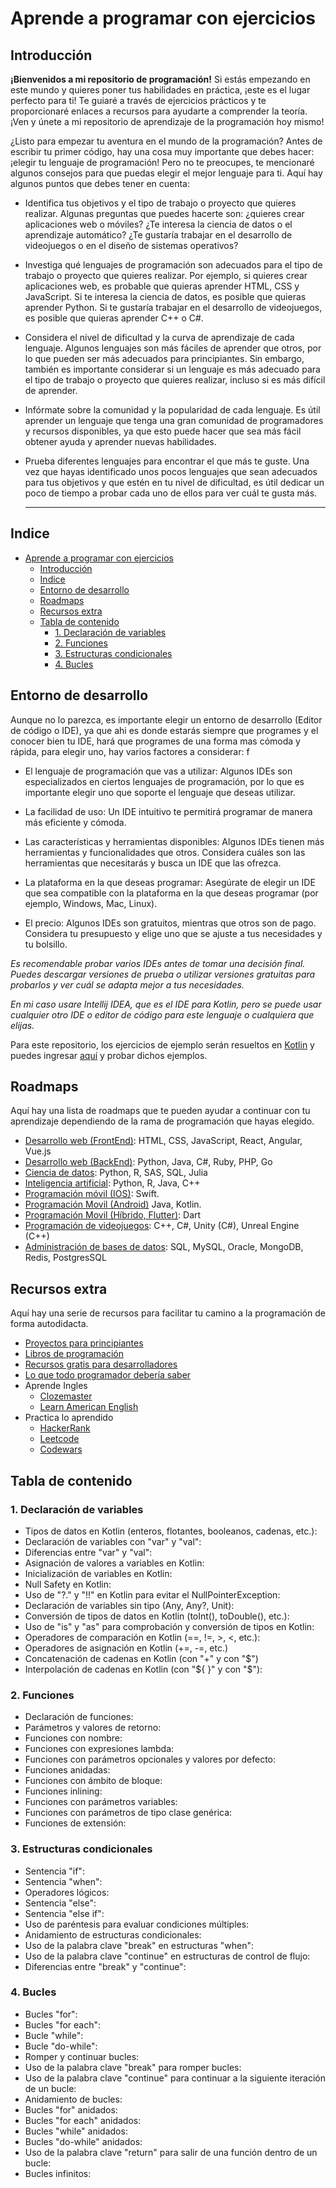 # Aprende a programar con ejercicios

<!-- ![banner](banner.png) -->

## Introducción

**¡Bienvenidos a mi repositorio de programación!** Si estás empezando en este mundo y quieres poner tus habilidades en práctica, ¡este es el lugar perfecto para ti! Te guiaré a través de ejercicios prácticos y te proporcionaré enlaces a recursos para ayudarte a comprender la teoría. ¡Ven y únete a mi repositorio de aprendizaje de la programación hoy mismo!

¿Listo para empezar tu aventura en el mundo de la programación? Antes de escribir tu primer código, hay una cosa muy importante que debes hacer: ¡elegir tu lenguaje de programación! Pero no te preocupes, te mencionaré algunos consejos para que puedas elegir el mejor lenguaje para ti. Aquí hay algunos puntos que debes tener en cuenta:

* Identifica tus objetivos y el tipo de trabajo o proyecto que quieres realizar. Algunas preguntas que puedes hacerte son: ¿quieres crear aplicaciones web o móviles? ¿Te interesa la ciencia de datos o el aprendizaje automático? ¿Te gustaría trabajar en el desarrollo de videojuegos o en el diseño de sistemas operativos?

* Investiga qué lenguajes de programación son adecuados para el tipo de trabajo o proyecto que quieres realizar. Por ejemplo, si quieres crear aplicaciones web, es probable que quieras aprender HTML, CSS y JavaScript. Si te interesa la ciencia de datos, es posible que quieras aprender Python. Si te gustaría trabajar en el desarrollo de videojuegos, es posible que quieras aprender C++ o C#.

* Considera el nivel de dificultad y la curva de aprendizaje de cada lenguaje. Algunos lenguajes son más fáciles de aprender que otros, por lo que pueden ser más adecuados para principiantes. Sin embargo, también es importante considerar si un lenguaje es más adecuado para el tipo de trabajo o proyecto que quieres realizar, incluso si es más difícil de aprender.

* Infórmate sobre la comunidad y la popularidad de cada lenguaje. Es útil aprender un lenguaje que tenga una gran comunidad de programadores y recursos disponibles, ya que esto puede hacer que sea más fácil obtener ayuda y aprender nuevas habilidades.

* Prueba diferentes lenguajes para encontrar el que más te guste. Una vez que hayas identificado unos pocos lenguajes que sean adecuados para tus objetivos y que estén en tu nivel de dificultad, es útil dedicar un poco de tiempo a probar cada uno de ellos para ver cuál te gusta más.

  ----

## Indice

- [Aprende a programar con ejercicios](#aprende-a-programar-con-ejercicios)
  - [Introducción](#introducción)
  - [Indice](#indice)
  - [Entorno de desarrollo](#entorno-de-desarrollo)
  - [Roadmaps](#roadmaps)
  - [Recursos extra](#recursos-extra)
  - [Tabla de contenido](#tabla-de-contenido)
    - [1. Declaración de variables](#1-declaración-de-variables)
    - [2. Funciones](#2-funciones)
    - [3. Estructuras condicionales](#3-estructuras-condicionales)
    - [4. Bucles](#4-bucles)

## Entorno de desarrollo

Aunque no lo parezca, es importante elegir un entorno de desarrollo (Editor de código o IDE), ya que ahi es donde estarás siempre que programes y el conocer bien tu IDE, hará que programes de una forma mas cómoda y rápida, para elegir uno, hay varios factores a considerar:
f
* El lenguaje de programación que vas a utilizar: Algunos IDEs son especializados en ciertos lenguajes de programación, por lo que es importante elegir uno que soporte el lenguaje que deseas utilizar.

* La facilidad de uso: Un IDE intuitivo te permitirá programar de manera más eficiente y cómoda.

* Las características y herramientas disponibles: Algunos IDEs tienen más herramientas y funcionalidades que otros. Considera cuáles son las herramientas que necesitarás y busca un IDE que las ofrezca.

* La plataforma en la que deseas programar: Asegúrate de elegir un IDE que sea compatible con la plataforma en la que deseas programar (por ejemplo, Windows, Mac, Linux).

* El precio: Algunos IDEs son gratuitos, mientras que otros son de pago. Considera tu presupuesto y elige uno que se ajuste a tus necesidades y tu bolsillo.

*Es recomendable probar varios IDEs antes de tomar una decisión final. Puedes descargar versiones de prueba o utilizar versiones gratuitas para probarlos y ver cuál se adapta mejor a tus necesidades.*

*En mi caso usare Intellij IDEA, que es el IDE para Kotlin, pero se puede usar cualquier otro IDE o editor de código para este lenguaje o cualquiera que elijas.*

Para este repositorio, los ejercicios de ejemplo serán resueltos en [Kotlin](https://kotlinlang.org/) y puedes ingresar [aquí](https://play.kotlinlang.org/) y probar dichos ejemplos.

## Roadmaps

Aquí hay una lista de roadmaps que te pueden ayudar a continuar con tu aprendizaje dependiendo de la rama de programación que hayas elegido.

* [Desarrollo web (FrontEnd)](https://github.com/Z8264/frontend-developer-roadmap): HTML, CSS, JavaScript, React, Angular, Vue.js
* [Desarrollo web (BackEnd)](https://github.com/Abanoub-Asaad/Java-Backend): Python, Java, C#, Ruby, PHP, Go
* [Ciencia de datos](https://github.com/DataScienceResearchPeru/OpenSource-RoadMap-DataScience): Python, R, SAS, SQL, Julia
* [Inteligencia artificial](https://github.com/AMAI-GmbH/AI-Expert-Roadmap): Python, R, Java, C++
* [Programación móvil (IOS)](https://github.com/mouredev/Apple-Developer-Roadmap): Swift.
* [Programación Movil (Android)](https://github.com/mouredev/Android-Developer-Roadmap) Java, Kotlin.
* [Programación Movil (Híbrido, Flutter)](https://roadmap.sh/flutter): Dart
* [Programación de videojuegos](https://github.com/utilForever/game-developer-roadmap): C++, C#, Unity (C#), Unreal Engine (C++)
* [Administración de bases de datos](https://roadmap.sh/postgresql-dba): SQL, MySQL, Oracle, MongoDB, Redis, PostgresSQL

## Recursos extra

Aquí hay una serie de recursos para facilitar tu camino a la programación de forma autodidacta.

* [Proyectos para principiantes](https://github.com/MunGell/awesome-for-beginners)
* [Libros de programación](https://github.com/EbookFoundation/free-programming-books)
* [Recursos gratis para desarrolladores](https://github.com/ripienaar/free-for-dev)
* [Lo que todo programador debería saber](https://github.com/mtdvio/every-programmer-should-know)
* Aprende Ingles
  * [Clozemaster](https://www.clozemaster.com/)
  * [Learn American English](https://www.learnamericanenglishonline.com/)
* Practica lo aprendido
  * [HackerRank](https://hackerrank.com/)
  * [Leetcode](https://leetcode.com/)
  * [Codewars](https://www.codewars.com/)

## Tabla de contenido

### 1. Declaración de variables

* Tipos de datos en Kotlin (enteros, flotantes, booleanos, cadenas, etc.):
* Declaración de variables con "var" y "val":
* Diferencias entre "var" y "val":
* Asignación de valores a variables en Kotlin:
* Inicialización de variables en Kotlin:
* Null Safety en Kotlin:
* Uso de "?." y "!!" en Kotlin para evitar el NullPointerException:
* Declaración de variables sin tipo (Any, Any?, Unit):
* Conversión de tipos de datos en Kotlin (toInt(), toDouble(), etc.):
* Uso de "is" y "as" para comprobación y conversión de tipos en Kotlin:
* Operadores de comparación en Kotlin (==, !=, >, <, etc.):
* Operadores de asignación en Kotlin (+=, -=, etc.)
* Concatenación de cadenas en Kotlin (con "+" y con "$")
* Interpolación de cadenas en Kotlin (con "\${ }" y con "$"):

### 2. Funciones

* Declaración de funciones:
* Parámetros y valores de retorno:
* Funciones con nombre:
* Funciones con expresiones lambda:
* Funciones con parámetros opcionales y valores por defecto:
* Funciones anidadas:
* Funciones con ámbito de bloque:
* Funciones inlining:
* Funciones con parámetros variables:
* Funciones con parámetros de tipo clase genérica:
* Funciones de extensión:

### 3. Estructuras condicionales

* Sentencia "if":
* Sentencia "when":
* Operadores lógicos:
* Sentencia "else":
* Sentencia "else if":
* Uso de paréntesis para evaluar condiciones múltiples:
* Anidamiento de estructuras condicionales:
* Uso de la palabra clave "break" en estructuras "when":
* Uso de la palabra clave "continue" en estructuras de control de flujo:
* Diferencias entre "break" y "continue":

### 4. Bucles

* Bucles "for":
* Bucles "for each":
* Bucle "while":
* Bucle "do-while":
* Romper y continuar bucles:
* Uso de la palabra clave "break" para romper bucles:
* Uso de la palabra clave "continue" para continuar a la siguiente iteración de un bucle:
* Anidamiento de bucles:
* Bucles "for" anidados:
* Bucles "for each" anidados:
* Bucles "while" anidados:
* Bucles "do-while" anidados:
* Uso de la palabra clave "return" para salir de una función dentro de un bucle:
* Bucles infinitos:
